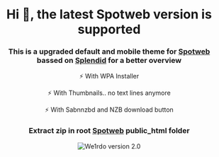 <h1 align="center">Hi 👋, the latest Spotweb version is supported</h1>
<h3 align="center">This is a upgraded default and mobile theme for <a href="https://github.com/spotweb/spotweb" target="_blank" rel="noreferrer">Spotweb</a> bassed on <a href="https://github.com/supershadow/Splendid-Template/tree/master" target="_blank" rel="noreferrer">Splendid</a> for a better overview</h3>

<p align="center">⚡ With WPA Installer</p>

<p align="center">⚡ With Thumbnails.. no text lines anymore</p>

<p align="center">⚡ With Sabnnzbd and NZB download button</p>

<h3 align="center">Extract zip in root <a href="https://github.com/spotweb/spotweb" target="_blank" rel="noreferrer">Spotweb</a> public_html folder</h3>
<p align="center"><img src="https://lh4.googleusercontent.com/proxy/Lj_OnppFEf6QM296XL5wDMFkYKRQ0wlUcwm_TliS9vDdshbRItBkzijFcpG_GRun5nO_FtP9P0uWLTy9xjeLOuc" alt="We1rdo version 2.0"></p>



